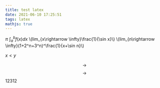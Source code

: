 ```yaml
---
title: test latex
date: 2021-06-10 17:25:51
tags: latex
mathjs: true
---
```


$\pi$
$\int_a^b f(x) dx$
\\(lim_{x\rightarrow \infty}\frac{1}{\sin x}\\)
\\(lim_{n\rightarrow \infty}(1+2^n+3^n)^\frac{1}{x+\sin n}\\)

$x \lt y$

$$\rightarrow$$
$$
\rightarrow
$$
$12312$

